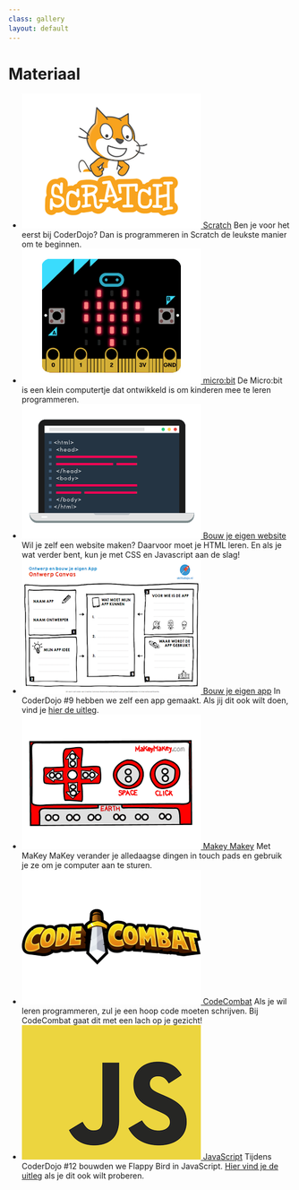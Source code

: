 ```yaml
---
class: gallery
layout: default
---
```

# Materiaal
- [![Scratch](/static/img/scratch.png) Scratch](/materiaal/scratch)
  Ben je voor het eerst bij CoderDojo? Dan is programmeren in Scratch de leukste manier om te beginnen. 
- [![micro:bit](/static/img/microbit.png) micro:bit](/materiaal/microbit)
  De Micro:bit is een klein computertje dat ontwikkeld is om kinderen mee te leren programmeren. 
- [![HTML](/static/img/html.png) Bouw je eigen website](/materiaal/website)
  Wil je zelf een website maken? Daarvoor moet je HTML leren. En als je wat verder bent, kun je met CSS en Javascript aan de slag!
- [![App](/static/img/app.png) Bouw je eigen app](/materiaal/bouw-je-eigen-app)
  In CoderDojo #9 hebben we zelf een app gemaakt. Als jij dit ook wilt doen, vind je [hier de uitleg](/materiaal/bouw-je-eigen-app).
- [![Makey Makey](/static/img/makeymakey.png) Makey Makey](/materiaal/makey-makey)
  Met MaKey MaKey verander je alledaagse dingen in touch pads en gebruik je ze om je computer aan te sturen.
- [![CodeCombat](/static/img/codecombat.png) CodeCombat](/materiaal/codecombat)
  Als je wil leren programmeren, zul je een hoop code moeten schrijven. Bij CodeCombat gaat dit met een lach op je gezicht!
- [![JavaScript](/static/img/javascript.png) JavaScript](/materiaal/javascript-flappy-bird)
  Tijdens CoderDojo #12 bouwden we Flappy Bird in JavaScript. [Hier vind je de uitleg](/materiaal/javascript-flappy-bird) als je dit ook wilt proberen.